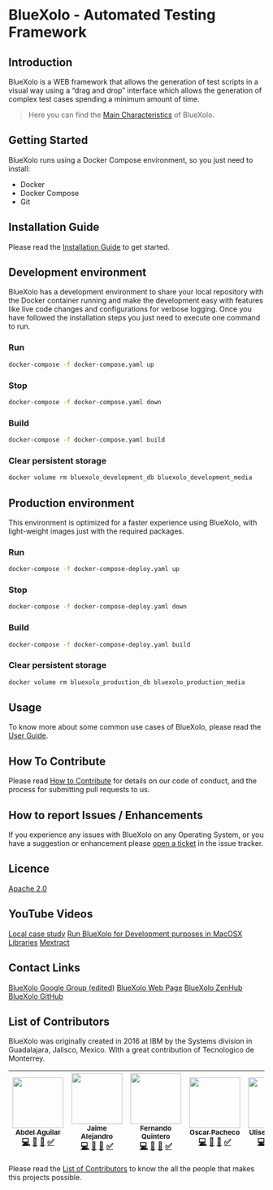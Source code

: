 # BlueXolo - Automated Testing Framework

## Introduction

BlueXolo is a WEB framework that allows the generation of test scripts in a visual way using a “drag and drop” interface which allows the generation of complex test cases spending a minimum amount of time. 

> Here you can find the [Main Characteristics](Main_Characteristics.md) of BlueXolo.

## Getting Started

BlueXolo runs using a Docker Compose environment, so you just need to install:

- Docker
- Docker Compose
- Git

## Installation Guide

Please read the [Installation Guide](INSTALL.md) to get started.

## Development environment

BlueXolo has a development environment to share your local repository with the Docker container running and make the development easy with features like live code changes and configurations for verbose logging. Once you have followed the installation steps you just need to execute one command to run.

### Run

```bash
docker-compose -f docker-compose.yaml up
```

### Stop

```bash
docker-compose -f docker-compose.yaml down
```

### Build

```bash
docker-compose -f docker-compose.yaml build
```

### Clear persistent storage

```bash
docker volume rm bluexolo_development_db bluexolo_development_media
```

## Production environment

This environment is optimized for a faster experience using BlueXolo, with light-weight images just with the required packages.

### Run

```bash
docker-compose -f docker-compose-deploy.yaml up
```

### Stop

```bash
docker-compose -f docker-compose-deploy.yaml down
```

### Build

```bash
docker-compose -f docker-compose-deploy.yaml build
```

### Clear persistent storage

```bash
docker volume rm bluexolo_production_db bluexolo_production_media
```

## Usage

To know more about some common use cases of BlueXolo, please read the [User Guide](User_Guide.md).

## How To Contribute

Please read [How to Contribute](How_To_Contribute.md) for details on our code of conduct, and the process for submitting pull requests to us.

## How to report Issues / Enhancements

If you experience any issues with BlueXolo on any Operating System, or you have a suggestion or enhancement please [open a ticket](https://github.com/IBM/BlueXolo/issues/new/choose) in the issue tracker.

## Licence

[Apache 2.0](https://github.com/IBM/BlueXolo/blob/master/LICENSE)

## YouTube Videos

[Local case study](https://www.youtube.com/watch?v=prtLbBrFsIo)
[Run BlueXolo for Development purposes in MacOSX](https://www.youtube.com/watch?v=U9uG7ZFs-Us&t=118s)
[Libraries](https://www.youtube.com/watch?v=ocdulq2vTL4&t=19s)
[Mextract](https://www.youtube.com/watch?v=ReZXMvrFQOw)

## Contact Links

[BlueXolo Google Group (edited)](https://groups.google.com/forum/#!forum/bluexolo/join)
[BlueXolo Web Page](https://ibm.github.io/BlueXolo/)
[BlueXolo ZenHub](https://app.zenhub.com/workspaces/bluexolo-5c09910d4b5806bc2bfb46c4/board)
[BlueXolo GitHub](https://github.com/IBM/BlueXolo)

## List of Contributors

BlueXolo was originally created in 2016 at IBM by the Systems division in Guadalajara, Jalisco, Mexico.
With a great contribution of Tecnologico de Monterrey.

<!-- ALL-CONTRIBUTORS-LIST:START - Do not remove or modify this section -->
<!-- prettier-ignore -->

| [<img src="https://avatars3.githubusercontent.com/u/39574410?s=400&v=4" width="100px;"/><br /><sub><b>Abdel Aguilar</b></sub>](https://github.com/abdelmaster)<br />[💻](https://github.com/IBM/BlueXolo/commits?author=abdelmaster) [📖]() [👀](#review-abdelmaster "Reviewed Pull Requests") [✅]() | [<img src="https://avatars2.githubusercontent.com/u/45430016?s=400&v=4" width="100px;"/><br /><sub><b>Jaime Alejandro</b></sub>](https://github.com/jarryfull)<br />[💻](https://github.com/IBM/BlueXolo/commits?author=jarryfull) [📖]() [👀](#review-jarryfull "Reviewed Pull Requests") [✅]()     | [<img src="https://avatars2.githubusercontent.com/u/12001776?s=400&v=4" width="100px;"/><br /><sub><b>Fernando Quintero</b></sub>](https://github.com/fquinteroa)<br />[💻](https://github.com/IBM/BlueXolo/commits?author=fquinteroa) [📖]() [👀](#review-fquinteroa "Reviewed Pull Requests") [✅]() | [<img src="https://avatars1.githubusercontent.com/u/22551455?s=400&v=4" width="100px;"/><br /><sub><b>Oscar Pacheco</b></sub>](https://github.com/scar86)<br />[💻](https://github.com/IBM/BlueXolo/commits?author=scar86) [📖]() [👀](#review-scar86 "Reviewed Pull Requests") [✅]() | [<img src="https://avatars1.githubusercontent.com/u/952272?s=400&v=4" width="100px;"/><br /><sub><b>Ulises Buendia</b></sub>](https://github.com/ulibn)<br />[💻](https://github.com/IBM/BlueXolo/commits?author=ulibn) [📖]() [👀](#review-ulibn "Reviewed Pull Requests") [✅]() | [<img src="https://avatars2.githubusercontent.com/u/36703047?s=400&v=4" width="100px;"/><br /><sub><b>Arianne Navarro</b></sub>](https://github.com/arinavarro)<br />[💻](https://github.com/IBM/BlueXolo/commits?author=arinavarro) [📖]() [👀](#review-arinavarro "Reviewed Pull Requests") [✅]() | [<img src="https://avatars3.githubusercontent.com/u/31775043?s=400&v=4" width="100px;"/><br /><sub><b>David Anizar</b></sub>](https://github.com/davidanizar)<br />[💻](https://github.com/IBM/BlueXolo/commits?author=davidanizar) [📖]() [👀](#review-davidanizar "Reviewed Pull Requests") [✅]() | [<img src="https://avatars2.githubusercontent.com/u/45462773?s=400&v=4" width="100px;"/><br /><sub><b>Victor Hernández</b></sub>](https://github.com/ivicman)<br />[💻](https://github.com/IBM/BlueXolo/commits?author=ivicman) [📖]() [👀](#review-ivicman "Reviewed Pull Requests") [✅]() | [<img src="https://avatars0.githubusercontent.com/u/46430704?s=400&v=4" width="100px;"/><br /><sub><b>Adolfo Reynoso</b></sub>](https://github.com/capikp)<br />[💻](https://github.com/IBM/BlueXolo/commits?author=capikp) [📖]() [👀](#review-capikp "Reviewed Pull Requests") [✅]() | 
| :---: | :---: | :---: | :---: | :---: | :---: | :---: | :---: | :---: |

<!-- ALL-CONTRIBUTORS-LIST:END -->

Please read the [List of Contributors](CONTRIBUTORS_LIST.md) to know the all the people that makes this projects possible.
